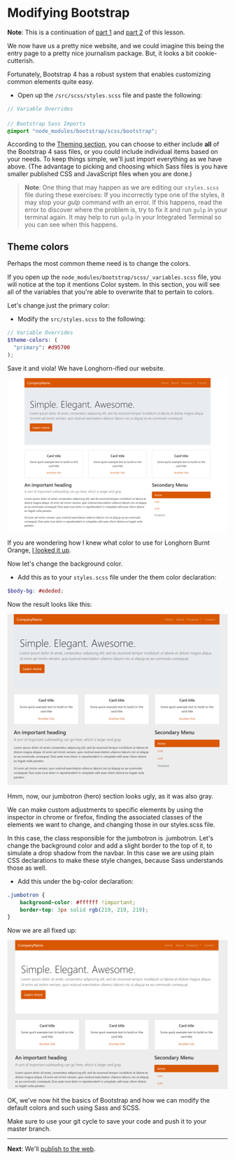 # Modifying Bootstrap

**Note**: This is a continuation of [part 1](bootstrap-class-01.md) and [part 2](bootstrap-class-02.md) of this lesson.

We now have us a pretty nice website, and we could imagine this being the entry page to a pretty nice journalism package. But, it looks a bit cookie-cutterish.

Fortunately, Bootstrap 4 has a robust system that enables customizing common elements quite easy.

- Open up the `/src/scss/styles.scss` file and paste the following:

```scss
// Variable Overrides

// Bootstrap Sass Imports
@import "node_modules/bootstrap/scss/bootstrap";
```

According to the [Theming section](https://getbootstrap.com/docs/4.1/getting-started/theming/), you can choose to either include **all** of the Bootstrap 4 sass files, or you could include individual items based on your needs. To keep things simple, we'll just import everything as we have above. (The advantage to picking and choosing which Sass files is you have smaller published CSS and JavaScript files when you are done.)

> **Note**: One thing that may happen as we are editing our `styles.scss` file during these exercises: If you incorrectly type one of the styles, it may stop your _gulp_ command with an error. If this happens, read the error to discover where the problem is, try to fix it and run `gulp` in your terminal again. It may help to run `gulp` in your Integrated Terminal so you can see when this happens.

## Theme colors

Perhaps the most common theme need is to change the colors.

If you open up the `node_modules/bootstrap/scss/_variables.scss` file, you will notice at the top it mentions Color system. In this section, you will see all of the variables that you're able to overwrite that to pertain to colors.

Let's change just the primary color:

- Modify the `src/styles.scss` to the following:

```scss
// Variable Overrides 
$theme-colors: (
  "primary": #d95700
);
```

Save it and viola! We have Longhorn-ified our website.

![longhorn-theme](../images/bs-theme-change.png)

If you are wondering how I knew what color to use for Longhorn Burnt Orange, [I looked it up](https://brand.utexas.edu/identity/color/).

Now let's change the background color.

- Add this as to your `styles.scss` file under the them color declaration:

```scss
$body-bg: #ededed;
```

Now the result looks like this:

![bg-color](../images/bs-bg-color.png)

Hmm, now, our jumbotron (hero) section looks ugly, as it was also gray.  

We can make custom adjustments to specific elements by using the inspector in chrome or firefox, finding the associated classes of the elements we want to change, and changing those in our styles.scss file.

In this case, the class responsible for the jumbotron is .jumbotron. Let's change the background color and add a slight border to the top of it, to simulate a drop shadow from the navbar. In this case we are using plain CSS declarations to make these style changes, because Sass understands those as well.

- Add this under the bg-color declaration:

```scss
.jumbotron {
    background-color: #ffffff !important;
    border-top: 3px solid rgb(219, 219, 219);
}
```

Now we are all fixed up:

![jumbotron-fixed](../images/bs-jumbotron-fixed.png)

OK, we've now hit the basics of Bootstrap and how we can modify the default colors and such using Sass and SCSS.

Make sure to use your git cycle to save your code and push it to your master branch.

---

**Next**: We'll [publish to the web](bootstrap-class-04.md).